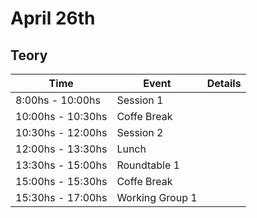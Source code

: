 # April 26th

## Teory

| Time | Event | Details |
|---|---|---|
| 8:00hs - 10:00hs | Session 1 |  |
| 10:00hs - 10:30hs | Coffe Break |  |
| 10:30hs - 12:00hs | Session 2  |  |
| 12:00hs - 13:30hs | Lunch |
| 13:30hs - 15:00hs | Roundtable 1 |  |
| 15:00hs - 15:30hs | Coffe Break  |  |
| 15:30hs - 17:00hs | Working Group 1 |  |





